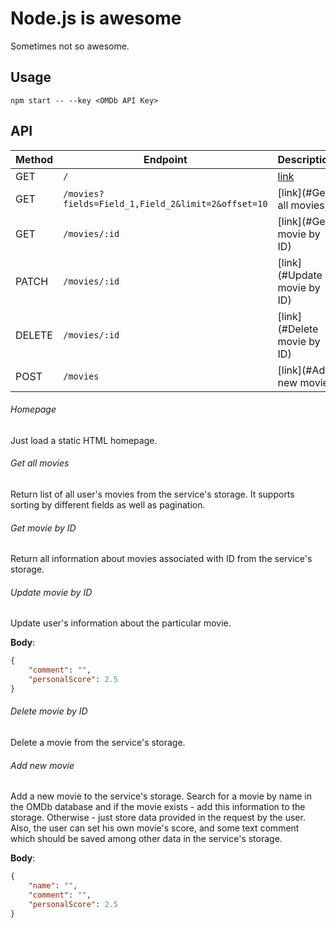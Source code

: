 # Node.js is awesome

Sometimes not so awesome.


## Usage

```shell
npm start -- --key <OMDb API Key>
```


## API

| Method |                     Endpoint                       |         Description         |
|--------|----------------------------------------------------|-----------------------------|
| GET    | `/`                                                | [link](#Homepage)           |
| GET    | `/movies?fields=Field_1,Field_2&limit=2&offset=10` | [link](#Get all movies)     |
| GET    | `/movies/:id`                                      | [link](#Get movie by ID)    |
| PATCH  | `/movies/:id`                                      | [link](#Update movie by ID) |
| DELETE | `/movies/:id`                                      | [link](#Delete movie by ID) |
| POST   | `/movies`                                          | [link](#Add new movie)      |

###### Homepage

Just load a static HTML homepage.

###### Get all movies

Return list of all user's movies from the service's storage. It supports sorting by different fields as well as pagination.

###### Get movie by ID

Return all information about movies associated with ID from the service's storage.

###### Update movie by ID

Update user's information about the particular movie.

**Body**:

```json
{
    "comment": "",
    "personalScore": 2.5
}
```

###### Delete movie by ID

Delete a movie from the service's storage.

###### Add new movie

Add a new movie to the service's storage. Search for a movie by name in the OMDb database and if the movie exists - add this information to the storage.
Otherwise - just store data provided in the request by the user. Also, the user can set his own movie's score,
and some text comment which should be saved among other data in the service's storage.

**Body**:

```json
{
    "name": "",
    "comment": "",
    "personalScore": 2.5
}
```
